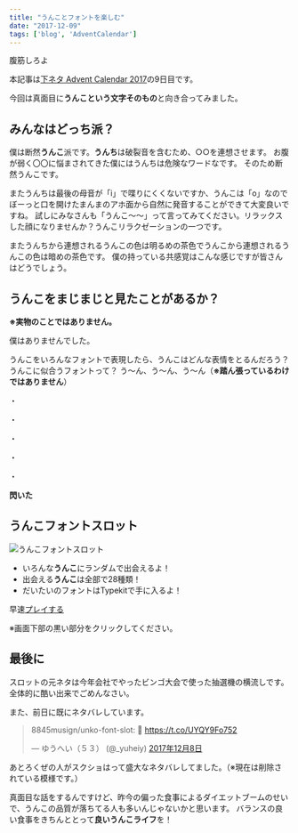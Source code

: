 ```yaml
---
title: "うんことフォントを楽しむ"
date: "2017-12-09"
tags: ['blog', 'AdventCalendar']
---
```


腹筋しろよ

本記事は[下ネタ Advent Calendar 2017](https://adventar.org/calendars/2782)の9日目です。

今回は真面目に**うんこという文字そのもの**と向き合ってみました。

## みんなはどっち派？

僕は断然**うんこ**派です。**うんち**は破裂音を含むため、○○を連想させます。 お腹が弱く〇〇に悩まされてきた僕にはうんちは危険なワードなです。 そのため断然うんこです。

またうんちは最後の母音が「i」で喋りにくくないですか、うんこは「o」なのでぼーっと口を開けたまんまのアホ面から自然に発音することができて大変良いですね。 試しにみなさんも「うんこ〜〜」って言ってみてください。リラックスした顔になりませんか？うんこリラクゼーションの一つです。

またうんちから連想されるうんこの色は明るめの茶色でうんこから連想されるうんこの色は暗めの茶色です。 僕の持っている共感覚はこんな感じですが皆さんはどうでしょう。

## うんこをまじまじと見たことがあるか？

**※実物のことではありません。**

僕はありませんでした。

うんこをいろんなフォントで表現したら、うんこはどんな表情をとるんだろう？うんこに似合うフォントって？ う〜ん、う〜ん、う〜ん（**※踏ん張っているわけではありません**）

・

・

・

・

・

**閃いた**

## うんこフォントスロット

![うんこフォントスロット](/assets/images/2017/12/unko.jpg)

- いろんな**うんこ**にランダムで出会えるよ！
- 出会える**うんこ**は全部で28種類！
- だいたいのフォントはTypekitで手に入るよ！

早速[プレイする](https://8845musign.github.io/unko-font-slot/)

※画面下部の黒い部分をクリックしてください。

## 最後に

スロットの元ネタは今年会社でやったビンゴ大会で使った抽選機の横流しです。 全体的に酷い出来でごめんなさい。

また、前日に既にネタバレしています。

<blockquote class="twitter-tweet" data-lang="ja"><p dir="ltr" lang="da">8845musign/unko-font-slot: 💩 <a href="https://t.co/UYQY9Fo752">https://t.co/UYQY9Fo752</a></p>— ゆうへい（５３） (@_yuheiy) <a href="https://twitter.com/_yuheiy/status/938938902320070656?ref_src=twsrc%5Etfw">2017年12月8日</a></blockquote>
<script async src="https://platform.twitter.com/widgets.js" charset="utf-8"></script>

あとろくぜの人がスクショはって盛大なネタバレしてました。（※現在は削除されている模様です。）

真面目な話をするんですけど、昨今の偏った食事によるダイエットブームのせいで、うんこの品質が落ちてる人も多いんじゃないかと思います。 バランスの良い食事をきちんととって**良いうんこライフ**を！
